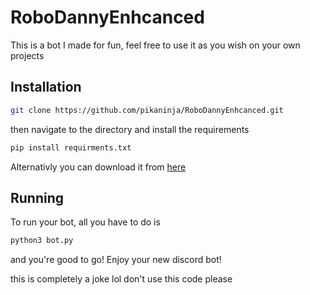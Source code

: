 # RoboDannyEnhcanced

This is a bot I made for fun, feel free to use it as you wish on your own projects

## Installation
```bash
git clone https://github.com/pikaninja/RoboDannyEnhcanced.git
```
then navigate to the directory and install the requirements
```bash
pip install requirments.txt
```
Alternativly you can download it from [here](https://www.youtube.com/watch?v=dQw4w9WgXcQ)
## Running
To run your bot, all you have to do is 
```bash
python3 bot.py
```
and you're good to go! Enjoy your new discord bot!

this is completely a joke lol don't use this code please
